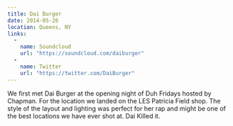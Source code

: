 ```yaml
---
title: Dai Burger
date: 2014-05-26
location: Queens, NY
links:
  -
    name: Soundcloud
    url: "https://soundcloud.com/daiburger"
  -
    name: Twitter
    url: "https://twitter.com/DaiBurger"
---
```


We first met Dai Burger at the opening night of Duh Fridays hosted by Chapman. For the location we landed on the LES Patricia Field shop. The style of the layout and lighting was perfect for her rap and might be one of the best locations we have ever shot at. Dai Killed it.
